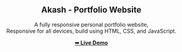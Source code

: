 <div align="center">
  
  <h2 align="center">Akash - Portfolio Website</h2>

  A fully responsive personal portfolio website, <br />Responsive for all devices, build using HTML, CSS, and JavaScript.

  <a href="https://akashapa.github.io/akash-portfolio.github.io/"><strong>➥ Live Demo</strong></a>

</div>



